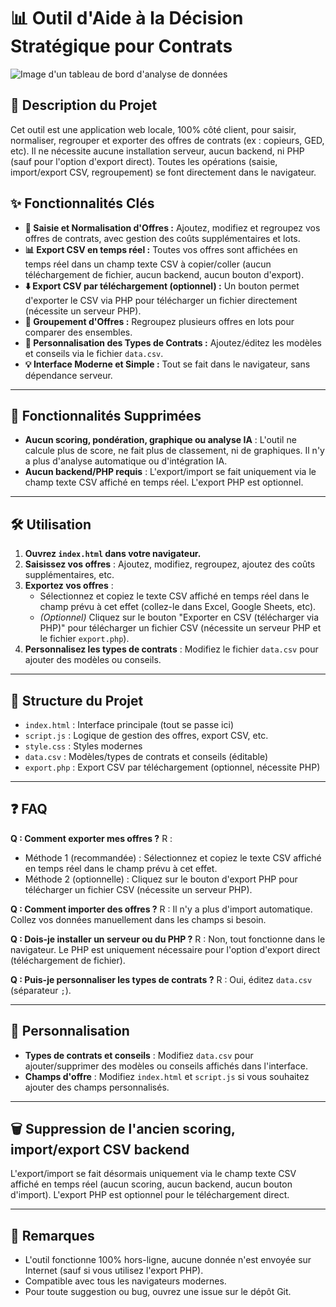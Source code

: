 # 📊 Outil d'Aide à la Décision Stratégique pour Contrats

![Image d'un tableau de bord d'analyse de données](https://placehold.co/800x200/0d6efd/FFFFFF?text=Outil+d'Aide+%C3%A0+la+D%C3%A9cision)

## 🎯 Description du Projet

Cet outil est une application web locale, 100% côté client, pour saisir, normaliser, regrouper et exporter des offres de contrats (ex : copieurs, GED, etc). Il ne nécessite aucune installation serveur, aucun backend, ni PHP (sauf pour l'option d'export direct). Toutes les opérations (saisie, import/export CSV, regroupement) se font directement dans le navigateur.

## ✨ Fonctionnalités Clés

* **📝 Saisie et Normalisation d'Offres :** Ajoutez, modifiez et regroupez vos offres de contrats, avec gestion des coûts supplémentaires et lots.
* **📊 Export CSV en temps réel :** Toutes vos offres sont affichées en temps réel dans un champ texte CSV à copier/coller (aucun téléchargement de fichier, aucun backend, aucun bouton d'export).
* **⬇️ Export CSV par téléchargement (optionnel) :** Un bouton permet d'exporter le CSV via PHP pour télécharger un fichier directement (nécessite un serveur PHP).
* **🔗 Groupement d'Offres :** Regroupez plusieurs offres en lots pour comparer des ensembles.
* **🔄 Personnalisation des Types de Contrats :** Ajoutez/éditez les modèles et conseils via le fichier `data.csv`.
* **💡 Interface Moderne et Simple :** Tout se fait dans le navigateur, sans dépendance serveur.

---

## 🚫 Fonctionnalités Supprimées

* **Aucun scoring, pondération, graphique ou analyse IA** : L'outil ne calcule plus de score, ne fait plus de classement, ni de graphiques. Il n'y a plus d'analyse automatique ou d'intégration IA.
* **Aucun backend/PHP requis** : L'export/import se fait uniquement via le champ texte CSV affiché en temps réel. L'export PHP est optionnel.

---

## 🛠️ Utilisation

1. **Ouvrez `index.html` dans votre navigateur.**
2. **Saisissez vos offres** : Ajoutez, modifiez, regroupez, ajoutez des coûts supplémentaires, etc.
3. **Exportez vos offres** :
   - Sélectionnez et copiez le texte CSV affiché en temps réel dans le champ prévu à cet effet (collez-le dans Excel, Google Sheets, etc).
   - *(Optionnel)* Cliquez sur le bouton "Exporter en CSV (télécharger via PHP)" pour télécharger un fichier CSV (nécessite un serveur PHP et le fichier `export.php`).
4. **Personnalisez les types de contrats** : Modifiez le fichier `data.csv` pour ajouter des modèles ou conseils.

---

## 📁 Structure du Projet

- `index.html` : Interface principale (tout se passe ici)
- `script.js` : Logique de gestion des offres, export CSV, etc.
- `style.css` : Styles modernes
- `data.csv` : Modèles/types de contrats et conseils (éditable)
- `export.php` : Export CSV par téléchargement (optionnel, nécessite PHP)

---

## ❓ FAQ

**Q : Comment exporter mes offres ?** R :
- Méthode 1 (recommandée) : Sélectionnez et copiez le texte CSV affiché en temps réel dans le champ prévu à cet effet.
- Méthode 2 (optionnelle) : Cliquez sur le bouton d'export PHP pour télécharger un fichier CSV (nécessite un serveur PHP).

**Q : Comment importer des offres ?** R : Il n'y a plus d'import automatique. Collez vos données manuellement dans les champs si besoin.

**Q : Dois-je installer un serveur ou du PHP ?** R : Non, tout fonctionne dans le navigateur. Le PHP est uniquement nécessaire pour l'option d'export direct (téléchargement de fichier).

**Q : Puis-je personnaliser les types de contrats ?** R : Oui, éditez `data.csv` (séparateur `;`).

---

## 📝 Personnalisation

- **Types de contrats et conseils** : Modifiez `data.csv` pour ajouter/supprimer des modèles ou conseils affichés dans l'interface.
- **Champs d'offre** : Modifiez `index.html` et `script.js` si vous souhaitez ajouter des champs personnalisés.

---

## 🗑️ Suppression de l'ancien scoring, import/export CSV backend

L'export/import se fait désormais uniquement via le champ texte CSV affiché en temps réel (aucun scoring, aucun backend, aucun bouton d'import). L'export PHP est optionnel pour le téléchargement direct.

---

## 📢 Remarques

- L'outil fonctionne 100% hors-ligne, aucune donnée n'est envoyée sur Internet (sauf si vous utilisez l'export PHP).
- Compatible avec tous les navigateurs modernes.
- Pour toute suggestion ou bug, ouvrez une issue sur le dépôt Git.
